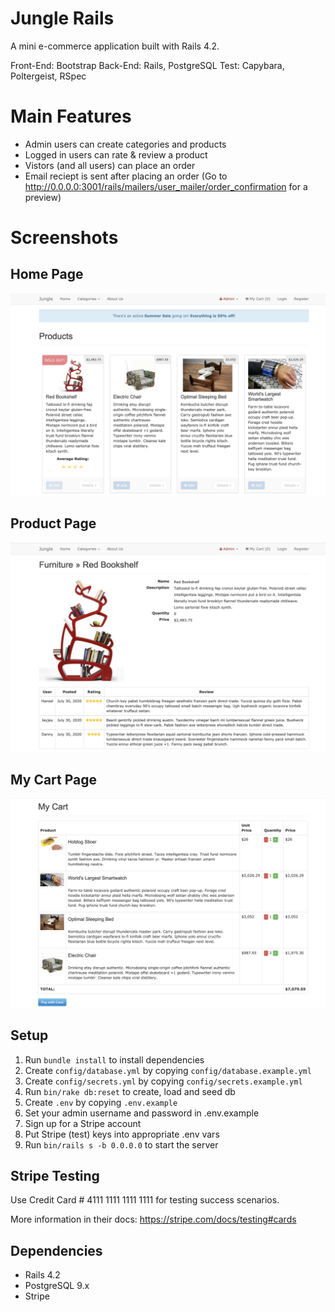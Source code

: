 # Jungle Rails

A mini e-commerce application built with Rails 4.2.

Front-End: Bootstrap
Back-End: Rails, PostgreSQL
Test: Capybara, Poltergeist, RSpec

# Main Features

- Admin users can create categories and products
- Logged in users can rate & review a product
- Vistors (and all users) can place an order
- Email reciept is sent after placing an order (Go to http://0.0.0.0:3001/rails/mailers/user_mailer/order_confirmation for a preview)

# Screenshots

## Home Page

![Screenshot of Home Page](docs/home-page.png)

## Product Page

![Screemshot of Product Page](docs/product-details.png)

## My Cart Page

![Screenshot of Cart](docs/my-cart-page.png)

## Setup

1. Run `bundle install` to install dependencies
2. Create `config/database.yml` by copying `config/database.example.yml`
3. Create `config/secrets.yml` by copying `config/secrets.example.yml`
4. Run `bin/rake db:reset` to create, load and seed db
5. Create `.env` by copying `.env.example`
6. Set your admin username and password in .env.example
6. Sign up for a Stripe account
7. Put Stripe (test) keys into appropriate .env vars
8. Run `bin/rails s -b 0.0.0.0` to start the server

## Stripe Testing

Use Credit Card # 4111 1111 1111 1111 for testing success scenarios.

More information in their docs: <https://stripe.com/docs/testing#cards>

## Dependencies

* Rails 4.2
* PostgreSQL 9.x
* Stripe
